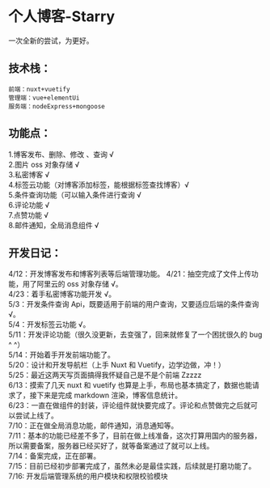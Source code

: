 # 个人博客-Starry

一次全新的尝试，为更好。

## 技术栈：

    前端：nuxt+vuetify
    管理端：vue+elementUi
    服务端：nodeExpress+mongoose

## 功能点：

1.博客发布、删除、修改 、查询 √  
2.图片 oss 对象存储 √  
3.私密博客 √  
4.标签云功能（对博客添加标签，能根据标签查找博客）√  
5.条件查询功能（可以输入条件进行查询 √  
6.评论功能 √  
7.点赞功能 √  
8.邮件通知，全局消息组件 √

## 开发日记：

4/12：开发博客发布和博客列表等后端管理功能。
4/21：抽空完成了文件上传功能，用了阿里云的 oss 对象存储 √。  
4/23：着手私密博客功能开发 √。  
5/3：开发条件查询 Api，既要适用于前端的用户查询，又要适应后端的条件查询 √。  
5/4：开发标签云功能 √。  
5/11：开发评论功能（很久没更新，去变强了，回来就修复了一个困扰很久的 bug ^ ^）  
5/14：开始着手开发前端功能了。  
5/20：设计和开发导航栏（上手 Nuxt 和 Vuetify，边学边做，冲！）  
5/25：最近这两天写页面搞得我怀疑自己是不是个前端 Zzzzz  
6/13：摸索了几天 nuxt 和 vuetify 也算是上手，布局也基本搞定了，数据也能请求了，接下来是完成 markdown 渲染，博客信息统计。  
6/23：一直在做组件的封装，评论组件就快要完成了。评论和点赞做完之后就可以尝试上线了。  
7/10：正在做全局消息功能，邮件通知，消息通知等。  
7/11：基本的功能已经差不多了，目前在做上线准备，这次打算用国内的服务器，所以需要备案，服务器已经买好了，就等备案通过了就可以上线。  
7/14：备案完成，正在部署。  
7/15：目前已经初步部署完成了，虽然未必是最佳实践，后续就是打磨功能了。  
7/16: 开发后端管理系统的用户模块和权限校验模块
